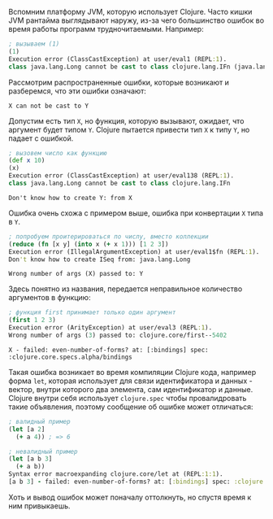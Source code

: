 Вспомним платформу JVM, которую использует Clojure. Часто кишки JVM рантайма выглядывают наружу, из-за чего большинство ошибок во время работы программ трудночитаемыми. Например:

```clojure
; вызываем (1)
(1)
Execution error (ClassCastException) at user/eval1 (REPL:1).
class java.lang.Long cannot be cast to class clojure.lang.IFn (java.lang.Long is in module java.base of loader 'bootstrap'; clojure.lang.IFn is in unnamed module of loader 'app')
```

Рассмотрим распространенные ошибки, которые возникают и разберемся, что эти ошибки означают:

`X can not be cast to Y`

Допустим есть тип `X`, но функция, которую вызывают, ожидает, что аргумент будет типом `Y`. Clojure пытается привести тип `X` к типу `Y`, но падает с ошибкой.

```clojure
; вызовем число как функцию
(def x 10)
(x)
Execution error (ClassCastException) at user/eval138 (REPL:1).
class java.lang.Long cannot be cast to class clojure.lang.IFn
```

`Don't know how to create Y: from X`

Ошибка очень схожа с примером выше, ошибка при конвертации `X` типа в `Y`.

```clojure
; попробуем проитерироваться по числу, вместо коллекции
(reduce (fn [x y] (into x (+ x 1))) [1 2 3])
Execution error (IllegalArgumentException) at user/eval1$fn (REPL:1).
Don't know how to create ISeq from: java.lang.Long
```

`Wrong number of args (X) passed to: Y`

Здесь понятно из названия, передается неправильное количество аргументов в функцию:

```clojure
; функция first принимает только один аргумент
(first 1 2 3)
Execution error (ArityException) at user/eval3 (REPL:1).
Wrong number of args (3) passed to: clojure.core/first--5402
```

`X - failed: even-number-of-forms? at: [:bindings] spec: :clojure.core.specs.alpha/bindings`

Такая ошибка возникает во время компиляции Clojure кода, например форма `let`, которая использует для связи идентификатора и данных - вектор, внутри которого два элемента, сам идентификатор и данные. Clojure внутри себя использует `clojure.spec` чтобы провалидровать такие объявления, поэтому сообщение об ошибке может отличаться:

```clojure
; валидный пример
(let [a 2]
  (+ a 4)) ; => 6

; невалидный пример
(let [a b 3]
  (+ a b))
Syntax error macroexpanding clojure.core/let at (REPL:1:1).
[a b 3] - failed: even-number-of-forms? at: [:bindings] spec: :clojure.core.specs.alpha/bindings
```

Хоть и вывод ошибок может поначалу оттолкнуть, но спустя время к ним привыкаешь.
